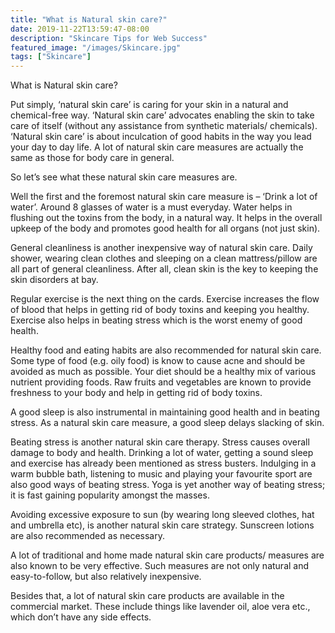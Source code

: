 ```yaml
---
title: "What is Natural skin care?"
date: 2019-11-22T13:59:47-08:00
description: "Skincare Tips for Web Success"
featured_image: "/images/Skincare.jpg"
tags: ["Skincare"]
---
```


What is Natural skin care?	

Put simply, ‘natural skin care’ is caring for your skin in a natural and chemical-free way. ‘Natural skin care’ advocates enabling the skin to take care of itself (without any assistance from synthetic materials/ chemicals). ‘Natural skin care’ is about inculcation of good habits in the way you lead your day to day life. A lot of natural skin care measures are actually the same as those for body care in general. 

So let’s see what these natural skin care measures are. 

Well the first and the foremost natural skin care measure is – ‘Drink a lot of water’.  Around 8 glasses of water is a must everyday. Water helps in flushing out the toxins from the body, in a natural way. It helps in the overall upkeep of the body and promotes good health for all organs (not just skin). 

General cleanliness is another inexpensive way of natural skin care.  Daily shower, wearing clean clothes and sleeping on a clean mattress/pillow are all part of general cleanliness. After all, clean skin is the key to keeping the skin disorders at bay. 

Regular exercise is the next thing on the cards. Exercise increases the flow of blood that helps in getting rid of body toxins and keeping you healthy.  Exercise also helps in beating stress which is the worst enemy of good health. 

Healthy food and eating habits are also recommended for natural skin care.  Some type of food (e.g. oily food) is know to cause acne and should be avoided as much as possible. Your diet should be a healthy mix of various nutrient providing foods. Raw fruits and vegetables are known to provide freshness to your body and help in getting rid of body toxins.

A good sleep is also instrumental in maintaining good health and in beating stress. As a natural skin care measure, a good sleep delays slacking of skin. 

Beating stress is another natural skin care therapy. Stress causes overall damage to body and health. Drinking a lot of water, getting a sound sleep and exercise has already been mentioned as stress busters. Indulging in a warm bubble bath, listening to music and playing your favourite sport are also good ways of beating stress. Yoga is yet another way of beating stress; it is fast gaining popularity amongst the masses.

Avoiding excessive exposure to sun (by wearing long sleeved clothes, hat and umbrella etc), is another natural skin care strategy. Sunscreen lotions are also recommended as necessary.  

A lot of traditional and home made natural skin care products/ measures are also known to be very effective. Such measures are not only natural and easy-to-follow, but also relatively inexpensive.

Besides that, a lot of natural skin care products are available in the commercial market. These include things like lavender oil, aloe vera etc., which don’t have any side effects. 


